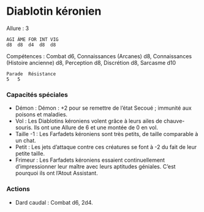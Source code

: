 # Diablotin kéronien

Allure : 3

	AGI	ÂME	FOR	INT	VIG
	d8	d8	d4	d8	d8

Compétences : Combat d6, Connaissances (Arcanes) d8, Connaissances (Histoire ancienne) d8, Perception d8, Discrétion d8, Sarcasme d10

	Parade	Résistance
	5	5

### Capacités spéciales
- Démon : Démon : +2 pour se remettre de l’état Secoué ; immunité aux poisons et maladies.
- Vol : Les Diablotins kéroniens volent grâce à leurs ailes de chauve-souris. Ils ont une Allure de 6 et une montée de 0 en vol.
- Taille -1 : Les Farfadets kéroniens sont très petits, de taille comparable à un chat.
- Petit : Les jets d’attaque contre ces créatures se font à -2 du fait de leur petite taille.
- Frimeur : Les Farfadets kéroniens essaient continuellement d’impressionner leur maître avec leurs aptitudes géniales. C’est pourquoi ils ont l’Atout Assistant.

### Actions
- Dard caudal : Combat d6, 2d4.

